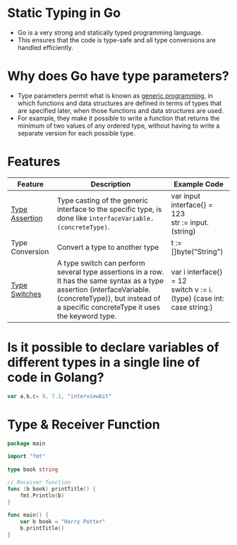 # Static Typing in Go
- Go is a very strong and statically typed programming language.
- This ensures that the code is type-safe and all type conversions are handled efficiently.

# Why does Go have type parameters?
- Type parameters permit what is known as [generic programming]((https://go.dev/doc/faq#overloading)), in which functions and data structures are defined in terms of types that are specified later, when those functions and data structures are used.
- For example, they make it possible to write a function that returns the minimum of two values of any ordered type, without having to write a separate version for each possible type.

# Features

| Feature                                                                    | Description                                                                                                                                                                                                 | Example Code                                                                 |
|----------------------------------------------------------------------------|-------------------------------------------------------------------------------------------------------------------------------------------------------------------------------------------------------------|------------------------------------------------------------------------------|
| [Type Assertion](https://www.geeksforgeeks.org/type-assertions-in-golang/) | Type casting of the generic interface to the specific type, is done like `interfaceVariable.(concreteType)`.                                                                                                | var input interface{} = 123<br/>str := input.(string)                        |
| Type Conversion                                                            | Convert a type to another type                                                                                                                                                                              | t := []byte("String")                                                        |
| [Type Switches](https://exercism.org/tracks/go/concepts/type-assertion)    | A type switch can perform several type assertions in a row. It has the same syntax as a type assertion (interfaceVariable.(concreteType)), but instead of a specific concreteType it uses the keyword type. | var i interface{} = 12<br/>switch v := i.(type) {case int:<br/>case string:} |

# Is it possible to declare variables of different types in a single line of code in Golang?

```go
var a,b,c= 9, 7.1, "interviewbit"
```

# Type & Receiver Function

````go
package main
 
import "fmt"
 
type book string

// Receiver function
func (b book) printTitle() {
    fmt.Println(b)
}
 
func main() {
    var b book = "Harry Potter"
    b.printTitle()
}
````